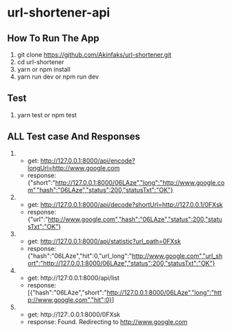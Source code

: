 # url-shortener-api

## How To Run The App

1. git clone https://github.com/Akinfaks/url-shortener.git
2. cd url-shortener
3. yarn or npm install
4. yarn run dev or npm run dev

## Test

1. yarn test or npm test

## ALL Test case And Responses

1.  - get: http://127.0.0.1:8000/api/encode?longUrl=http://www.google.com
    - response: {"short":"http://127.0.0.1:8000/06LAze","long":"http://www.google.com","hash":"06LAze","status":200,"statusTxt":"OK"}

2.  - get: http://127.0.0.1:8000/api/decode?shortUrl=http://127.0.0.1/0FXsk
    - response: {"url":"http://www.google.com","hash":"06LAze","status":200,"statusTxt":"OK"}

3.  - get: http://127.0.0.1:8000/api/statistic?url_path=0FXsk
    - response: {"hash":"06LAze","hit":0,"url_long":"http://www.google.com","url_short":"http://127.0.0.1:8000/06LAze","status":200,"statusTxt":"OK"}

4.  - get: http://127:0.0.1:8000/api/list
    - response: [{"hash":"06LAze","short":"http://127.0.0.1:8000/06LAze","long":"http://www.google.com","hit":0}]

5.  - get: http://127:.0.0.1:8000/0FXsk
    - response: Found. Redirecting to http://www.google.com
